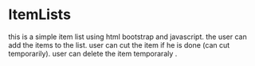 # ItemLists
this is a simple item list using html bootstrap and javascript.
the user can add the items to the list.
user can cut the item if he is done (can cut temporarily).
user can delete the item temporaraly .
